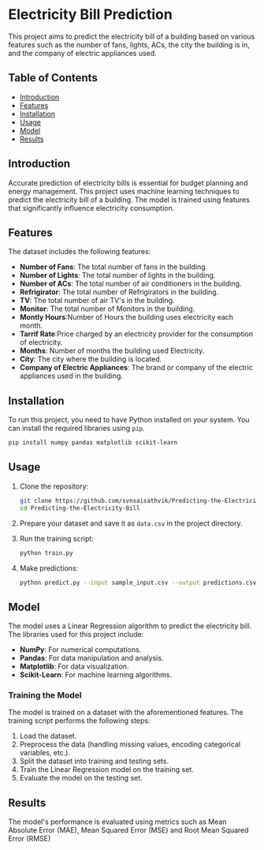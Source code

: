 
# Electricity Bill Prediction

This project aims to predict the electricity bill of a building based on various features such as the number of fans, lights, ACs, the city the building is in, and the company of electric appliances used.

## Table of Contents

- [Introduction](#introduction)
- [Features](#features)
- [Installation](#installation)
- [Usage](#usage)
- [Model](#model)
- [Results](#results)

## Introduction

Accurate prediction of electricity bills is essential for budget planning and energy management. This project uses machine learning techniques to predict the electricity bill of a building. The model is trained using features that significantly influence electricity consumption.

## Features

The dataset includes the following features:

- **Number of Fans**: The total number of fans in the building.
- **Number of Lights**: The total number of lights in the building.
- **Number of ACs**: The total number of air conditioners in the building.
- **Refrigirator**: The total number of Refrigirators in the building.
- **TV**: The total number of air TV's in the building.
- **Monitor**: The total number of Monitors in the building.
- **Montly Hours**:Number of Hours the building uses electricity each month. 
- **Tarrif Rate**:Price charged by an electricity provider for the consumption of electricity.
- **Months**: Number of months the building used Electricity.
- **City**: The city where the building is located.
- **Company of Electric Appliances**: The brand or company of the electric appliances used in the building.

## Installation

To run this project, you need to have Python installed on your system. You can install the required libraries using `pip`.

```bash
pip install numpy pandas matplotlib scikit-learn
```

## Usage

1. Clone the repository:
    ```bash
    git clone https://github.com/svnsaisathvik/Predicting-the-Electricity-Bill
    cd Predicting-the-Electricity-Bill
    ```

2. Prepare your dataset and save it as `data.csv` in the project directory.

3. Run the training script:
    ```bash
    python train.py
    ```

4. Make predictions:
    ```bash
    python predict.py --input sample_input.csv --output predictions.csv
    ```

## Model

The model uses a Linear Regression algorithm to predict the electricity bill. The libraries used for this project include:

- **NumPy**: For numerical computations.
- **Pandas**: For data manipulation and analysis.
- **Matplotlib**: For data visualization.
- **Scikit-Learn**: For machine learning algorithms.

### Training the Model

The model is trained on a dataset with the aforementioned features. The training script performs the following steps:

1. Load the dataset.
2. Preprocess the data (handling missing values, encoding categorical variables, etc.).
3. Split the dataset into training and testing sets.
4. Train the Linear Regression model on the training set.
5. Evaluate the model on the testing set.

## Results

The model's performance is evaluated using metrics such as Mean Absolute Error (MAE), Mean Squared Error (MSE) and Root Mean Squared Error (RMSE)

